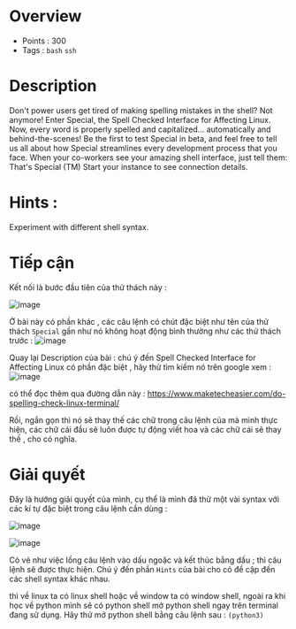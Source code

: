 # Overview #
* Points : 300
* Tags : `bash` `ssh`
# Description #
Don't power users get tired of making spelling mistakes in the shell? Not anymore! Enter Special, the Spell Checked Interface for Affecting Linux. Now, every word is properly spelled and capitalized... automatically and behind-the-scenes! Be the first to test Special in beta, and feel free to tell us all about how Special streamlines every development process that you face. When your co-workers see your amazing shell interface, just tell them: That's Special (TM)
Start your instance to see connection details.

# Hints : #
Experiment with different shell syntax.

# Tiếp cận  #
Kết nối là bước đầu tiên của thử thách này : 

![image](https://user-images.githubusercontent.com/126185640/229771463-ee6d64ac-3cdb-47a4-9f70-08f37b8f3d0e.png)

Ở bài này có phần khác , các câu lệnh có chút đặc biệt như tên của thử thách `Special` gần như nó không hoạt động bình thường như các thử thách trước : 
![image](https://user-images.githubusercontent.com/126185640/229771947-0860ec5f-7008-48bc-92fe-889d3c414ebb.png)

Quay lại Description của bài : chú ý đến Spell Checked Interface for Affecting Linux có phần đặc biệt , hãy thử tìm kiếm nó trên google xem :
![image](https://user-images.githubusercontent.com/126185640/229772615-3fbb20a8-09a0-49d0-a514-5990de07d55d.png)

có thể đọc thêm qua đường dẫn này : https://www.maketecheasier.com/do-spelling-check-linux-terminal/

Rồi, ngắn gọn thì nó sẽ thay thế các chữ trong câu lệnh của mà mình thực hiện, các chữ cái đầu sẽ luôn được tự động viết hoa và các chữ cái sẽ thay thế , cho có nghĩa.

# Giải quyết #
 Đây là hướng giải quyết của mình, cụ thể là mình đã thử một vài syntax với các kí tự đặc biệt trong câu lệnh cần dùng : 


![image](https://user-images.githubusercontent.com/126185640/229772272-d79c59c5-5a5d-4705-989d-94e91a2e7d08.png)

![image](https://user-images.githubusercontent.com/126185640/229773684-d7fd7397-b8f0-4f5c-a963-42e1871a00cd.png)

Có vẻ như việc lồng câu lệnh vào dấu ngoặc và kết thúc bằng dấu ; thì câu lệnh sẽ được thực hiện. 
Chú ý đến phần `Hints` của bài cho có đề cập đến các shell syntax khác nhau.

thì về linux ta có linux shell hoặc về window ta có window shell, ngoài ra khi học về python mình sẽ có python shell mở python shell ngay trên terminal đang sử dụng.
Hãy thử mở python shell bằng câu lệnh sau : `(python3)`




